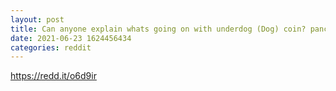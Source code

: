 ```yaml
--- 
layout: post 
title: Can anyone explain whats going on with underdog (Dog) coin? pancakeswap is showing its worth 20 bucks this has been happening alot recently 
date: 2021-06-23 1624456434 
categories: reddit 
--- 
```

https://redd.it/o6d9ir